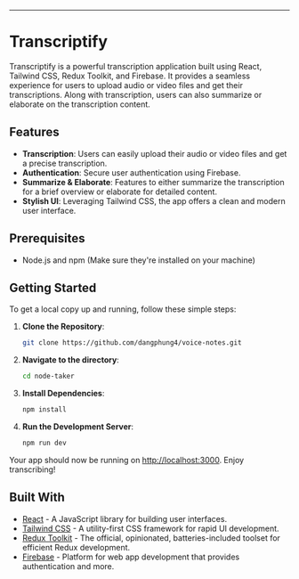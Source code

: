 ---

# Transcriptify

Transcriptify is a powerful transcription application built using React, Tailwind CSS, Redux Toolkit, and Firebase. It provides a seamless experience for users to upload audio or video files and get their transcriptions. Along with transcription, users can also summarize or elaborate on the transcription content.

## Features

- **Transcription**: Users can easily upload their audio or video files and get a precise transcription.
- **Authentication**: Secure user authentication using Firebase.
- **Summarize & Elaborate**: Features to either summarize the transcription for a brief overview or elaborate for detailed content.
- **Stylish UI**: Leveraging Tailwind CSS, the app offers a clean and modern user interface.

## Prerequisites

- Node.js and npm (Make sure they're installed on your machine)

## Getting Started

To get a local copy up and running, follow these simple steps:

1. **Clone the Repository**:

   ```bash
   git clone https://github.com/dangphung4/voice-notes.git
   ```

2. **Navigate to the directory**:

   ```bash
   cd node-taker
   ```

3. **Install Dependencies**:

   ```bash
   npm install
   ```

4. **Run the Development Server**:

   ```bash
   npm run dev
   ```

Your app should now be running on [http://localhost:3000](http://localhost:3000). Enjoy transcribing!

## Built With

- [React](https://reactjs.org/) - A JavaScript library for building user interfaces.
- [Tailwind CSS](https://tailwindcss.com/) - A utility-first CSS framework for rapid UI development.
- [Redux Toolkit](https://redux-toolkit.js.org/) - The official, opinionated, batteries-included toolset for efficient Redux development.
- [Firebase](https://firebase.google.com/) - Platform for web app development that provides authentication and more.

